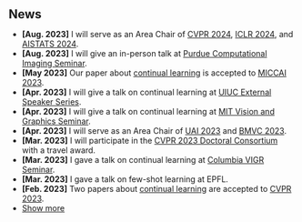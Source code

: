 <h1 id="news"></h1>

<h2 style="margin: 60px 0px 10px;">News</h2>

<ul>
<li><strong>[Aug. 2023]</strong> I will serve as an Area Chair of <a href="https://cvpr.thecvf.com/">CVPR 2024</a>, <a href="https://iclr.cc/">ICLR 2024</a>, and <a href="https://aistats.org/aistats2024/">AISTATS 2024</a>.</li>
<li><strong>[Aug. 2023]</strong> I will give an in-person talk at <a href="https://engineering.purdue.edu/ChanGroup/comp_imaging_seminar.html">Purdue Computational Imaging Seminar</a>.</li>
<li><strong>[May 2023]</strong> Our paper about <a href="https://arxiv.org/pdf/2306.00988.pdf">continual learning</a> is accepted to <a href="https://conferences.miccai.org/2023/en/">MICCAI 2023</a>.</li>
<li><strong>[Apr. 2023]</strong> I will give a talk on continual learning at <a href="https://calendars.illinois.edu/detail/2568?eventId=33456212">UIUC External Speaker Series</a>.</li>
<li><strong>[Apr. 2023]</strong> I will give a talk on continual learning at <a href="https://sites.google.com/view/visionseminar">MIT Vision and Graphics Seminar</a>.</li>
<li><strong>[Apr. 2023]</strong> I will serve as an Area Chair of <a href="https://www.auai.org/uai2023/">UAI 2023</a> and <a href="https://bmvc2023.rog/">BMVC 2023</a>.</li>
<li><strong>[Mar. 2023]</strong> I will participate in the <a href="https://cvpr2023.thecvf.com/Conferences/2023/CallForDoctoralConsortium">CVPR 2023 Doctoral Consortium</a> with a travel award. </li>
<li><strong>[Mar. 2023]</strong> I gave a talk on continual learning at <a href="https://vigr.cs.columbia.edu/vigr_seminar.html">Columbia VIGR Seminar</a>. </li>
<li><strong>[Mar. 2023]</strong> I gave a talk on few-shot learning at EPFL. </li>
<li><strong>[Feb. 2023]</strong> Two papers about <a href="./#publications">continual learning</a> are accepted to <a href="http://cvpr2023.thecvf.com/">CVPR 2023</a>.</li>
  
<li> <a href="javascript:toggle_vis('newsmore')">Show more</a> </li>
<div id="newsmore" style="display:none"> 
  <li><strong>[Dec. 2022]</strong> <a href="https://www.bmvc2023.org">BMVC 2023</a> will be held in Aberdeen, UK, and I will serve as the Website Chair.</li>
  <li><strong>[Nov. 2022]</strong> Our paper about <a href="https://pure.mpg.de/rest/items/item_3478882_1/component/file_3478883/content">class-incremental learning</a> is accepted to <a href="https://aaai.org/Conferences/AAAI-23/">AAAI 2023</a>.</li>
  <li><strong>[Aug. 2022]</strong> I will serve as an area chair of <a href="https://aistats.org/aistats2023/">AISTATS 2023</a>.</li>
  <li><strong>[Jun. 2022]</strong> I will serve as a student mentor of <a href="https://sites.google.com/view/cvpr-academy/">the CVPR Academy</a> at <a href="http://cvpr2022.thecvf.com/">CVPR 2022</a>.</li>
  <li><strong>[Jun. 2022]</strong> I will serve as a website chair of <a href="https://bmvc2022.org/people/organisers/">BMVC 2022</a>, along with <a href="https://yashbhalgat.github.io/">Yash Bhalgat</a>.</li>
  <li><strong>[Sep. 2021]</strong> Our paper about <a href="https://openreview.net/pdf?id=BfPzZSype5M">class-incremental learning</a> is accepted to <a href="https://neurips.cc/Conferences/2021">NeurIPS 2021</a>.</li>
  <li><strong>[Mar. 2021]</strong> Our paper about <a href="https://arxiv.org/pdf/2010.05063.pdf">class-incremental learning</a> is accepted to <a href="http://cvpr2021.thecvf.com/">CVPR 2021</a>.</li>
  <li><strong>[Jul. 2020]</strong> Our paper about <a href="https://link.springer.com/content/pdf/10.1007%2F978-3-030-58517-4_24.pdf">few-shot learning</a> is accepted to <a href="https://eccv2020.eu/">ECCV 2020</a>.</li>
  <li><strong>[Feb. 2020]</strong> Our paper about <a href="https://arxiv.org/pdf/2002.10211.pdf">class-incremental learning</a> is accepted to <a href="http://cvpr2020.thecvf.com/">CVPR 2020</a>.</li>
  <li><strong>[Feb. 2020]</strong> We will host the <a href="https://www.acmmmasia.org/2020/committee.html">ACM Multimedia Asia 2020</a> conference in Singapore!</li>
  <li><strong>[Sep. 2019]</strong> Our paper about <a href="https://papers.nips.cc/paper/2019/file/bf25356fd2a6e038f1a3a59c26687e80-Paper.pdf">few-shot learning</a> is accepted to <a href="https://nips.cc/Conferences/2019">NeurIPS 2019</a>.</li>
  <li><strong>[Mar. 2019]</strong> Our paper about <a href="https://openaccess.thecvf.com/content_CVPR_2019/papers/Sun_Meta-Transfer_Learning_for_Few-Shot_Learning_CVPR_2019_paper.pdf">few-shot learning</a> is accepted to <a href="http://cvpr2019.thecvf.com/">CVPR 2019</a>.</li>
</div>

</ul>
